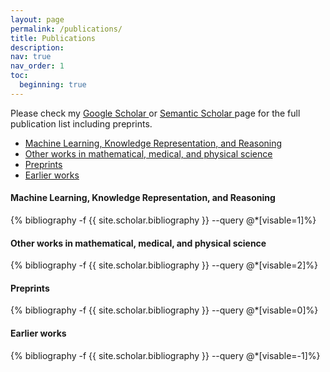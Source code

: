 ```yaml
---
layout: page
permalink: /publications/
title: Publications
description:
nav: true
nav_order: 1
toc:
  beginning: true
---
```


Please check my
<a href="https://scholar.google.com/citations?user=T28rR00AAAAJ" target="_blank">
    <i class="ai ai-google-scholar"></i>
    Google Scholar
</a> or
<a href="https://www.semanticscholar.org/author/Zihao-Wang/1390878075" target="_blank">
    <i class="ai ai-semantic-scholar"></i>
    Semantic Scholar
</a>
page for the full publication list including preprints.

- [Machine Learning, Knowledge Representation, and Reasoning](#machine-learning-knowledge-representation-and-reasoning)
- [Other works in mathematical, medical, and physical science](#other-works-in-mathematical-medical-and-physical-science)
- [Preprints](#preprints)
- [Earlier works](#earlier-works)


#### Machine Learning, Knowledge Representation, and Reasoning
<div class="publications">
{% bibliography -f {{ site.scholar.bibliography }} --query @*[visable=1]%}
</div>

#### Other works in mathematical, medical, and physical science
<div class="publications">
{% bibliography -f {{ site.scholar.bibliography }} --query @*[visable=2]%}
</div>

#### Preprints
<div class="publications">
{% bibliography -f {{ site.scholar.bibliography }} --query @*[visable=0]%}
</div>

#### Earlier works

<div class="publications">
{% bibliography -f {{ site.scholar.bibliography }} --query @*[visable=-1]%}
</div>